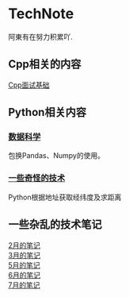 # TechNote

阿東有在努力积累吖.

## Cpp相关的内容

[Cpp面试基础](Cpp/CppInterview.md)

## Python相关内容

### [数据科学](Pyhton/DataScience.md)

包换Pandas、Numpy的使用。

### [一些奇怪的技术](Pyhton/Novelty.md)

Python根据地址获取经纬度及求距离

## 一些杂乱的技术笔记

[2月的笔记](Tech/Tech1902.md)  
[3月的笔记](Tech/Tech1903.md)  
[5月的笔记](Tech/Tech1905.md)  
[6月的笔记](Tech/Tech1906.md)  
[7月的笔记](Tech/Tech1907.md)  
